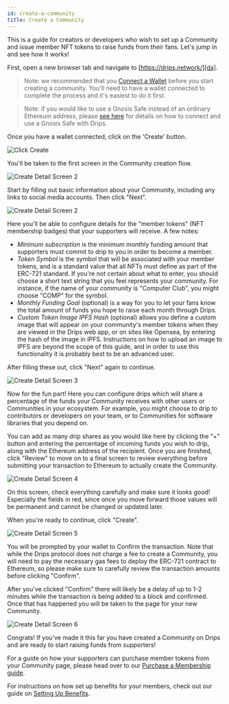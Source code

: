 ```yaml
---
id: create-a-community
title: Create a Community
---
```


This is a guide for creators or developers who wish to set up a Community and issue member NFT tokens to
raise funds from their fans. Let's jump in and see how it works!

First, open a new browser tab and navigate to [https://drips.network/][da].

> Note: we recommended that you [Connect a Wallet][cw] before you start creating a community. You'll
need to have a wallet connected to complete the process and it's easiest to do it first.

> Note: if you would like to use a Gnosis Safe instead of an ordinary Ethereum address,
please [see here][gs] for details on how to connect and use a Gnosis Safe with Drips.

Once you have a wallet connected, click on the 'Create' button.
  
![Click Create][c1]

You'll be taken to the first screen in the Community creation flow.

![Create Detail Screen 2][c3]

Start by filling out basic information about your Community, including any links to social media accounts. Then click "Next".
  
![Create Detail Screen 2][c4]
 
Here you'll be able to configure details for the "member tokens" (NFT membership badges) that your supporters will receive. A few notes:

- *Minimum subscription* is the minimum monthly funding amount that supporters must commit to drip to you in order to become a member.
- *Token Symbol* is the symbol that will be associated with your member tokens, and is a standard value that all NFTs must define as part of the ERC-721 standard. If you're not certain about what to enter, you should choose a short text string that you feel represents your community. For instance, if the name of your community is "Computer Club", you might choose
"COMP" for the symbol.
- *Monthly Funding Goal* (optional) is a way for you to let your fans know the total amount of funds you hope to raise each month through Drips.
- *Custom Token Image IPFS Hash* (optional) allows you define a custom image that will appear on your community's member tokens when they are viewed in the Drips web app, or on sites like Opensea, by entering the hash of the image in IPFS. Instructions on how to upload an image to IPFS are beyond the scope of this guide, and in order to use this functionality it is probably best to be an advanced user.

After filling these out, click "Next" again to continue.
  
![Create Detail Screen 3][c5]

Now for the fun part! Here you can configure drips which will share a percentage of the funds your Community receives
with other users or Communities in your ecosystem. For example, you might choose to drip to contributors or developers
on your team, or to Communities for software libraries that you depend on.

You can add as many drip shares as you would like here by clicking the "+" button and entering the percentage of incoming funds you wish to drip, along with the Ethereum address of the recipient. Once you are finished, click "Review"
to move on to a final screen to review everything before submitting your transaction to Ethereum to actually create
the Community.
  
![Create Detail Screen 4][c6]

On this screen, check everything carefully and make sure it looks good! Especially the fields in red, since once you
move forward those values will be permanent and cannot be changed or updated later.

When you're ready to continue, click "Create".
  
![Create Detail Screen 5][c7]

You will be prompted by your wallet to Confirm the transaction. Note that while the Drips protocol does not charge a fee to create a Community, you will need to pay the necessary gas fees to deploy the ERC-721 contract to Ethereum, so please make sure to carefully review the transaction amounts before clicking "Confirm".

After you've clicked "Confirm" there will likely be a delay of up to 1-2 minutes while the transaction is being added to a block and confirmed. Once that has happened you will be taken to the page for your new Community. 
  
![Create Detail Screen 6][c8]

Congrats! If you've made it this far you have created a Community on Drips and are ready to start raising funds from supporters! 

For a guide on how your supporters can purchase member tokens from your Community page, please head over to our [Purchase a Membership guide][pm].

For instructions on how set up benefits for your members, check out our guide on [Setting Up Benefits][sb].

[da]: https://www.drips.network/
[cw]: connect-a-wallet.md
[gs]: using-drips/using-a-gnosis-safe.md
[c1]: /img/drips_create1.png
[c2]: /img/drips_create2.png
[c3]: /img/drips_create3.png
[c4]: /img/drips_create4.png
[c5]: /img/drips_create5.png
[c6]: /img/drips_create6.png
[c7]: /img/drips_create7.png
[c8]: /img/drips_create8.png
[pm]: using-drips/purchase-a-membership.md
[sb]: using-drips/setting-up-benefits.md


